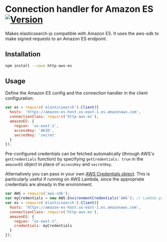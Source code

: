 # Connection handler for Amazon ES [<img title="Version" src="https://img.shields.io/npm/v/http-aws-es.svg?style=flat-square" />](https://www.npmjs.org/package/http-aws-es)
Makes elasticsearch-js compatible with Amazon ES. It uses the aws-sdk to make signed requests to an Amazon ES endpoint.

## Installation
```bash
npm install --save http-aws-es
```

## Usage
Define the Amazon ES config and the connection handler in the client configuration:
```javascript
var es = require('elasticsearch').Client({
  hosts: 'https://amazon-es-host.us-east-1.es.amazonaws.com',
  connectionClass: require('http-aws-es'),
  amazonES: {
    region: 'us-east-1',
    accessKey: 'AKID',
    secretKey: 'secret'
  }
});
```


Pre-configured credentials can be fetched automatically (through AWS's `getCredentials` function) by specifying `getCredentials: true` in the `amazonES` object in place of `accessKey` and `secretKey`.

Alternatively you can pass in your own [AWS Credentials object](http://docs.aws.amazon.com/AWSJavaScriptSDK/latest/AWS/Credentials.html).
This is particularly useful if running on AWS Lambda, since the appropriate credentials are already in the environment.

```javascript
var AWS = require('aws-sdk');
var myCredentials = new AWS.EnvironmentCredentials('AWS'); // Lambda provided credentials
var es = require('elasticsearch').Client({
  hosts: 'https://amazon-es-host.us-east-1.es.amazonaws.com',
  connectionClass: require('http-aws-es'),
  amazonES: {
    region: "us-east-1",
    credentials: myCredentials
  }
});
```
